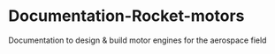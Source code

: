 # Documentation-Rocket-motors
Documentation to design &amp; build motor engines for the aerospace field
